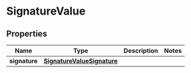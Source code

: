 

# SignatureValue


## Properties

| Name | Type | Description | Notes |
|------------ | ------------- | ------------- | -------------|
|**signature** | [**SignatureValueSignature**](SignatureValueSignature.md) |  |  |



